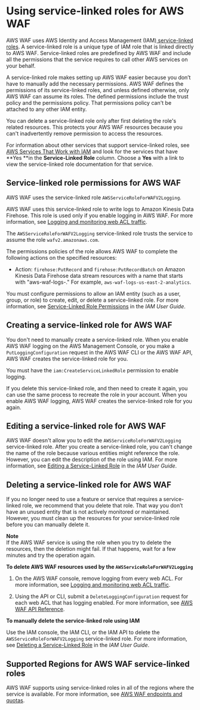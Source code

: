 # Using service\-linked roles for AWS WAF<a name="using-service-linked-roles"></a>

AWS WAF uses AWS Identity and Access Management \(IAM\)[ service\-linked roles](https://docs.aws.amazon.com/IAM/latest/UserGuide/id_roles_terms-and-concepts.html#iam-term-service-linked-role)\. A service\-linked role is a unique type of IAM role that is linked directly to AWS WAF\. Service\-linked roles are predefined by AWS WAF and include all the permissions that the service requires to call other AWS services on your behalf\. 

A service\-linked role makes setting up AWS WAF easier because you don’t have to manually add the necessary permissions\. AWS WAF defines the permissions of its service\-linked roles, and unless defined otherwise, only AWS WAF can assume its roles\. The defined permissions include the trust policy and the permissions policy\. That permissions policy can't be attached to any other IAM entity\.

You can delete a service\-linked role only after first deleting the role's related resources\. This protects your AWS WAF resources because you can't inadvertently remove permission to access the resources\.

For information about other services that support service\-linked roles, see [AWS Services That Work with IAM](https://docs.aws.amazon.com/IAM/latest/UserGuide/reference_aws-services-that-work-with-iam.html) and look for the services that have **Yes **in the **Service\-Linked Role** column\. Choose a **Yes** with a link to view the service\-linked role documentation for that service\.

## Service\-linked role permissions for AWS WAF<a name="slr-permissions"></a>

AWS WAF uses the service\-linked role `AWSServiceRoleForWAFV2Logging`\.

AWS WAF uses this service\-linked role to write logs to Amazon Kinesis Data Firehose\. This role is used only if you enable logging in AWS WAF\. For more information, see [Logging and monitoring web ACL traffic](logging.md)\.

The `AWSServiceRoleForWAFV2Logging` service\-linked role trusts the service to assume the role `wafv2.amazonaws.com`\. 

The permissions policies of the role allows AWS WAF to complete the following actions on the specified resources:
+ Action: `firehose:PutRecord` and `firehose:PutRecordBatch` on Amazon Kinesis Data Firehose data stream resources with a name that starts with "aws\-waf\-logs\-\." For example, `aws-waf-logs-us-east-2-analytics`\.

You must configure permissions to allow an IAM entity \(such as a user, group, or role\) to create, edit, or delete a service\-linked role\. For more information, see [Service\-Linked Role Permissions](https://docs.aws.amazon.com/IAM/latest/UserGuide/using-service-linked-roles.html#service-linked-role-permissions) in the *IAM User Guide*\.

## Creating a service\-linked role for AWS WAF<a name="create-slr"></a>

You don't need to manually create a service\-linked role\. When you enable AWS WAF logging on the AWS Management Console, or you make a `PutLoggingConfiguration` request in the AWS WAF CLI or the AWS WAF API, AWS WAF creates the service\-linked role for you\. 

You must have the `iam:CreateServiceLinkedRole` permission to enable logging\.

If you delete this service\-linked role, and then need to create it again, you can use the same process to recreate the role in your account\. When you enable AWS WAF logging, AWS WAF creates the service\-linked role for you again\. 

## Editing a service\-linked role for AWS WAF<a name="edit-slr"></a>

AWS WAF doesn't allow you to edit the `AWSServiceRoleForWAFV2Logging` service\-linked role\. After you create a service\-linked role, you can't change the name of the role because various entities might reference the role\. However, you can edit the description of the role using IAM\. For more information, see [Editing a Service\-Linked Role](https://docs.aws.amazon.com/IAM/latest/UserGuide/using-service-linked-roles.html#edit-service-linked-role) in the *IAM User Guide*\.

## Deleting a service\-linked role for AWS WAF<a name="delete-slr"></a>

If you no longer need to use a feature or service that requires a service\-linked role, we recommend that you delete that role\. That way you don’t have an unused entity that is not actively monitored or maintained\. However, you must clean up the resources for your service\-linked role before you can manually delete it\.

**Note**  
If the AWS WAF service is using the role when you try to delete the resources, then the deletion might fail\. If that happens, wait for a few minutes and try the operation again\.

**To delete AWS WAF resources used by the `AWSServiceRoleForWAFV2Logging`**

1. On the AWS WAF console, remove logging from every web ACL\. For more information, see [Logging and monitoring web ACL traffic](logging.md)\.

1. Using the API or CLI, submit a `DeleteLoggingConfiguration` request for each web ACL that has logging enabled\. For more information, see [AWS WAF API Reference](https://docs.aws.amazon.com/waf/latest/APIReference/Welcome.html)\.

**To manually delete the service\-linked role using IAM**

Use the IAM console, the IAM CLI, or the IAM API to delete the `AWSServiceRoleForWAFV2Logging` service\-linked role\. For more information, see [Deleting a Service\-Linked Role](https://docs.aws.amazon.com/IAM/latest/UserGuide/using-service-linked-roles.html#delete-service-linked-role) in the *IAM User Guide*\.

## Supported Regions for AWS WAF service\-linked roles<a name="slr-regions"></a>

AWS WAF supports using service\-linked roles in all of the regions where the service is available\. For more information, see [AWS WAF endpoints and quotas](https://docs.aws.amazon.com/general/latest/gr/waf.html)\.